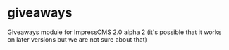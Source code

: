 # giveaways
Giveaways module for ImpressCMS 2.0 alpha 2 (it's possible that it works on later versions but we are not sure about that)
